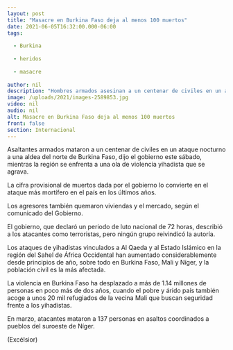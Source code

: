 ```yaml
---
layout: post
title: "Masacre en Burkina Faso deja al menos 100 muertos"
date: 2021-06-05T16:32:00.000-06:00
tags:
  
  - Burkina
  
  - heridos
  
  - masacre
  
author: nil
description: "Hombres armados asesinan a un centenar de civiles en un ataque nocturno a una aldea del norte de Burkina Faso, en el ataque más mortífero en el país en los últimos años"
image: /uploads/2021/images-2589853.jpg
video: nil
audio: nil
alt: Masacre en Burkina Faso deja al menos 100 muertos
front: false
section: Internacional
---
```


Asaltantes armados mataron a un centenar de civiles en un ataque nocturno a una aldea del norte de Burkina Faso, dijo el gobierno este sábado, mientras la región se enfrenta a una ola de violencia yihadista que se agrava.

La cifra provisional de muertos dada por el gobierno lo convierte en el ataque más mortífero en el país en los últimos años.

Los agresores también quemaron viviendas y el mercado, según el comunicado del Gobierno.

El gobierno, que declaró un periodo de luto nacional de 72 horas, describió a los atacantes como terroristas, pero ningún grupo reivindicó la autoría.

Los ataques de yihadistas vinculados a Al Qaeda y al Estado Islámico en la región del Sahel de África Occidental han aumentado considerablemente desde principios de año, sobre todo en Burkina Faso, Mali y Níger, y la población civil es la más afectada.

La violencia en Burkina Faso ha desplazado a más de 1.14 millones de personas en poco más de dos años, cuando el pobre y árido país también acoge a unos 20 mil refugiados de la vecina Mali que buscan seguridad frente a los yihadistas.

En marzo, atacantes mataron a 137 personas en asaltos coordinados a pueblos del suroeste de Níger.

(Excélsior)
